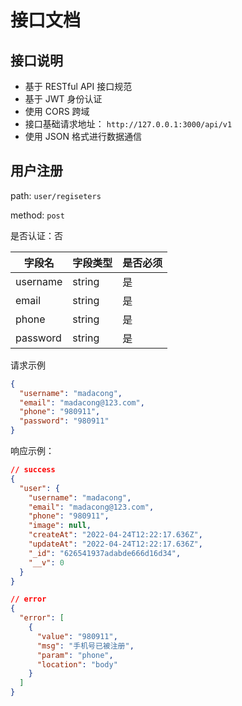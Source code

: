 # 接口文档

## 接口说明

- 基于 RESTful API 接口规范
- 基于 JWT 身份认证
- 使用 CORS 跨域
- 接口基础请求地址： `http://127.0.0.1:3000/api/v1`
- 使用 JSON 格式进行数据通信

## 用户注册

path: `user/regiseters`

method: `post`

是否认证：否

| 字段名   | 字段类型 | 是否必须 |
| -------- | -------- | -------- |
| username | string   | 是       |
| email    | string   | 是       |
| phone    | string   | 是       |
| password | string   | 是       |

请求示例

```json
{
  "username": "madacong",
  "email": "madacong@123.com",
  "phone": "980911",
  "password": "980911"
}
```

响应示例：

```json
// success
{
  "user": {
    "username": "madacong",
    "email": "madacong@123.com",
    "phone": "980911",
    "image": null,
    "createAt": "2022-04-24T12:22:17.636Z",
    "updateAt": "2022-04-24T12:22:17.636Z",
    "_id": "626541937adabde666d16d34",
    "__v": 0
  }
}
```

```json
// error
{
  "error": [
    {
      "value": "980911",
      "msg": "手机号已被注册",
      "param": "phone",
      "location": "body"
    }
  ]
}
```

